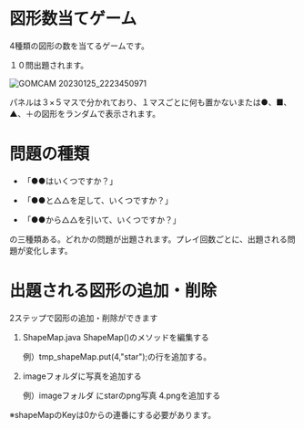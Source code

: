 # 図形数当てゲーム

4種類の図形の数を当てるゲームです。

１０問出題されます。

![GOMCAM 20230125_2223450971](https://user-images.githubusercontent.com/34999008/214575788-11b729b8-530d-4282-b96b-d57b21ec4ce5.gif)


パネルは３×５マスで分かれており、１マスごとに何も置かないまたは●、■、▲、＋の図形をランダムで表示されます。


# 問題の種類

- 「●●はいくつですか？」 

- 「●●と△△を足して、いくつですか？」 

- 「●●から△△を引いて、いくつですか？」 

の三種類ある。どれかの問題が出題されます。プレイ回数ごとに、出題される問題が変化します。

# 出題される図形の追加・削除

2ステップで図形の追加・削除ができます

1. ShapeMap.java  ShapeMap()のメソッドを編集する

   例）tmp_shapeMap.put(4,"star");の行を追加する。


2. imageフォルダに写真を追加する

   例）imageフォルダ にstarのpng写真 4.pngを追加する

※shapeMapのKeyは0からの連番にする必要があります。
　
